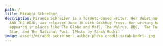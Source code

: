 ```yaml
---
path: /
title: Miranda Schreiber
description: Miranda Schreiber is a Toronto-based writer. Her debut novel, IRIS
  AND THE DEAD, was released June 10 with Bookhug Press. Her writing has
  appeared in places like The Globe and Mail, The Walrus, BBC,  The Toronto
  Star, and The National Post. [Photo by Sarah Bodri]
image: assets/miranda-schreiber-_author-photo_credit-sarah-bodri-.jpg
---
```

